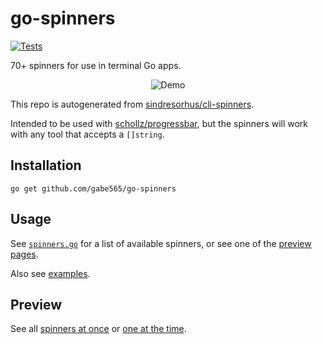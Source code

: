 # go-spinners

[![Tests](https://github.com/gabe565/go-spinners/actions/workflows/tests.yaml/badge.svg)](https://github.com/gabe565/go-spinners/actions/workflows/tests.yaml)

70+ spinners for use in terminal Go apps.

<p align="center">
  <img alt="Demo" src="https://github.com/gabe565/go-spinners/assets/7717888/8f3bb532-16a5-4d88-bab1-a4f761b98568">
</p>

This repo is autogenerated from [sindresorhus/cli-spinners](https://github.com/sindresorhus/cli-spinners).

Intended to be used with [schollz/progressbar](https://github.com/schollz/progressbar), but the spinners will work with any tool that accepts a `[]string`.

## Installation

```shell
go get github.com/gabe565/go-spinners
```

## Usage

See [`spinners.go`](./spinners.go) for a list of available spinners, or see one of the [preview pages](#preview).

Also see [examples](./examples).

## Preview

See all [spinners at once](https://jsfiddle.net/sindresorhus/2eLtsbey/embedded/result/) or [one at the time](https://asciinema.org/a/95348?size=big).
